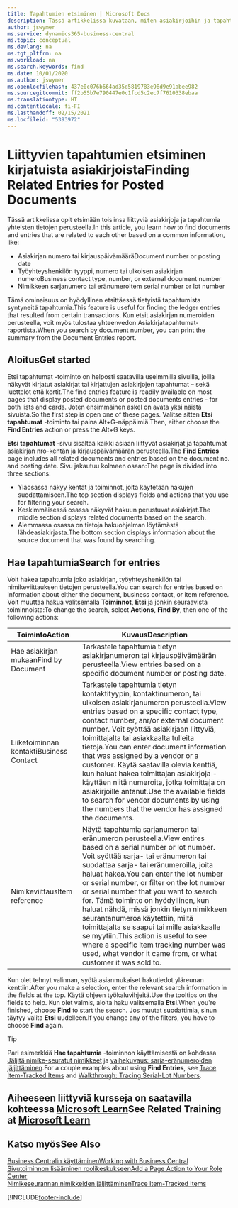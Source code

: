 ```yaml
---
title: Tapahtumien etsiminen | Microsoft Docs
description: Tässä artikkelissa kuvataan, miten asiakirjoihin ja tapahtumiin liittyvät
author: jswymer
ms.service: dynamics365-business-central
ms.topic: conceptual
ms.devlang: na
ms.tgt_pltfrm: na
ms.workload: na
ms.search.keywords: find
ms.date: 10/01/2020
ms.author: jswymer
ms.openlocfilehash: 437e0c076b664ad35d5819783e98d9e91abee982
ms.sourcegitcommit: ff2b55b7e790447e0c1fcd5c2ec7f7610338ebaa
ms.translationtype: HT
ms.contentlocale: fi-FI
ms.lasthandoff: 02/15/2021
ms.locfileid: "5393972"
---
```

# <a name="finding-related-entries-for-posted-documents"></a><span data-ttu-id="95761-103">Liittyvien tapahtumien etsiminen kirjatuista asiakirjoista</span><span class="sxs-lookup"><span data-stu-id="95761-103">Finding Related Entries for Posted Documents</span></span> 

<span data-ttu-id="95761-104">Tässä artikkelissa opit etsimään toisiinsa liittyviä asiakirjoja ja tapahtumia yhteisten tietojen perusteella.</span><span class="sxs-lookup"><span data-stu-id="95761-104">In this article, you learn how to find documents and entries that are related to each other based on a common information, like:</span></span>

- <span data-ttu-id="95761-105">Asiakirjan numero tai kirjauspäivämäärä</span><span class="sxs-lookup"><span data-stu-id="95761-105">Document number or posting date</span></span>
- <span data-ttu-id="95761-106">Työyhteyshenkilön tyyppi, numero tai ulkoisen asiakirjan numero</span><span class="sxs-lookup"><span data-stu-id="95761-106">Business contact type, number, or external document number</span></span>
- <span data-ttu-id="95761-107">Nimikkeen sarjanumero tai eränumero</span><span class="sxs-lookup"><span data-stu-id="95761-107">Item serial number or lot number</span></span>

<span data-ttu-id="95761-108">Tämä ominaisuus on hyödyllinen etsittäessä tietyistä tapahtumista syntyneitä tapahtumia.</span><span class="sxs-lookup"><span data-stu-id="95761-108">This feature is useful for finding the ledger entries that resulted from certain transactions.</span></span> <span data-ttu-id="95761-109">Kun etsit asiakirjan numeroiden perusteella, voit myös tulostaa yhteenvedon Asiakirjatapahtumat-raportista.</span><span class="sxs-lookup"><span data-stu-id="95761-109">When you search by document number, you can print the summary from the Document Entries report.</span></span>

## <a name="get-started"></a><span data-ttu-id="95761-110">Aloitus</span><span class="sxs-lookup"><span data-stu-id="95761-110">Get started</span></span>

<span data-ttu-id="95761-111">Etsi tapahtumat -toiminto on helposti saatavilla useimmilla sivuilla, joilla näkyvät kirjatut asiakirjat tai kirjattujen asiakirjojen tapahtumat – sekä luettelot että kortit.</span><span class="sxs-lookup"><span data-stu-id="95761-111">The find entries feature is readily available on most pages that display posted documents or posted documents entries - for both lists and cards.</span></span> <span data-ttu-id="95761-112">Joten ensimmäinen askel on avata yksi näistä sivuista.</span><span class="sxs-lookup"><span data-stu-id="95761-112">So the first step is open one of these pages.</span></span> <span data-ttu-id="95761-113">Valitse sitten **Etsi tapahtumat** -toiminto tai paina Alt+G-näppäimiä.</span><span class="sxs-lookup"><span data-stu-id="95761-113">Then, either choose the **Find Entries** action or press the Alt+G keys.</span></span>

<span data-ttu-id="95761-114">**Etsi tapahtumat** -sivu sisältää kaikki asiaan liittyvät asiakirjat ja tapahtumat asiakirjan nro-kentän ja kirjauspäivämäärän perusteella.</span><span class="sxs-lookup"><span data-stu-id="95761-114">The **Find Entries** page  includes all related documents and entries based on the document no. and posting date.</span></span> <span data-ttu-id="95761-115">Sivu jakautuu kolmeen osaan:</span><span class="sxs-lookup"><span data-stu-id="95761-115">The page is divided into three sections:</span></span>

- <span data-ttu-id="95761-116">Yläosassa näkyy kentät ja toiminnot, joita käytetään hakujen suodattamiseen.</span><span class="sxs-lookup"><span data-stu-id="95761-116">The top section displays fields and actions that you use for filtering your search.</span></span>
- <span data-ttu-id="95761-117">Keskimmäisessä osassa näkyvät hakuun perustuvat asiakirjat.</span><span class="sxs-lookup"><span data-stu-id="95761-117">The middle section displays related documents based on the search.</span></span>
- <span data-ttu-id="95761-118">Alemmassa osassa on tietoja hakuohjelman löytämästä lähdeasiakirjasta.</span><span class="sxs-lookup"><span data-stu-id="95761-118">The bottom section displays information about the source document that was found by searching.</span></span>


<!--
 There are two ways to open this page:

- Choose the ![Lightbulb that opens the Tell Me feature](media/ui-search/search_small.png "Tell me what you want to do") icon, enter **Find Entries**, and then choose the related link.

    With this way, the **Find Entries** page might be empty, and you'll have to start searching for entries from scratch.
    
- Open a page that displays posted documents or posted documents entries, either a list or a card. Then, locate and select the **Find Entries** action.

    With this way, the **Find Entries**, page will include all related documents and entries based on the document no. and posting date.


    > [!TIP]
    > If you are on a page that has the **Find Entries** action, press crtl+G to open the **Find Entries** page directly. 
-->

## <a name="search-for-entries"></a><span data-ttu-id="95761-119">Hae tapahtumia</span><span class="sxs-lookup"><span data-stu-id="95761-119">Search for entries</span></span>

<span data-ttu-id="95761-120">Voit hakea tapahtumia joko asiakirjan, työyhteyshenkilön tai nimikeviittauksen tietojen perusteella.</span><span class="sxs-lookup"><span data-stu-id="95761-120">You can search for entries based on information about either the document, business contact, or item reference.</span></span> <span data-ttu-id="95761-121">Voit muuttaa hakua valitsemalla **Toiminnot**, **Etsi** ja jonkin seuraavista toiminnoista:</span><span class="sxs-lookup"><span data-stu-id="95761-121">To change the search, select **Actions**, **Find By**, then one of the following actions:</span></span>

|<span data-ttu-id="95761-122">Toiminto</span><span class="sxs-lookup"><span data-stu-id="95761-122">Action</span></span>|<span data-ttu-id="95761-123">Kuvaus</span><span class="sxs-lookup"><span data-stu-id="95761-123">Description</span></span>|
|------|-----------|
|<span data-ttu-id="95761-124">Hae asiakirjan mukaan</span><span class="sxs-lookup"><span data-stu-id="95761-124">Find by Document</span></span>|<span data-ttu-id="95761-125">Tarkastele tapahtumia tietyn asiakirjanumeron tai kirjauspäivämäärän perusteella.</span><span class="sxs-lookup"><span data-stu-id="95761-125">View entries based on a specific document number or posting date.</span></span>|
|<span data-ttu-id="95761-126">Liiketoiminnan kontakti</span><span class="sxs-lookup"><span data-stu-id="95761-126">Business Contact</span></span> |<span data-ttu-id="95761-127">Tarkastele tapahtumia tietyn kontaktityypin, kontaktinumeron, tai ulkoisen asiakirjanumeron perusteella.</span><span class="sxs-lookup"><span data-stu-id="95761-127">View entries based on a specific contact type, contact number, anr/or external document number.</span></span> <span data-ttu-id="95761-128">Voit syöttää asiakirjaan liittyviä, toimittajalta tai asiakkaalta tulleita tietoja.</span><span class="sxs-lookup"><span data-stu-id="95761-128">You can enter document information that was assigned by a vendor or a customer.</span></span> <span data-ttu-id="95761-129">Käytä saatavilla olevia kenttiä, kun haluat hakea toimittajan asiakirjoja - käyttäen niitä numeroita, jotka toimittaja on asiakirjoille antanut.</span><span class="sxs-lookup"><span data-stu-id="95761-129">Use the available fields to search for vendor documents by using the numbers that the vendor has assigned the documents.</span></span>|
|<span data-ttu-id="95761-130">Nimikeviittaus</span><span class="sxs-lookup"><span data-stu-id="95761-130">Item reference</span></span>|<span data-ttu-id="95761-131">Näytä tapahtumia sarjanumeron tai eränumeron perusteella.</span><span class="sxs-lookup"><span data-stu-id="95761-131">View entires based on a serial number or lot number.</span></span> <span data-ttu-id="95761-132">Voit syöttää sarja- tai eränumeron tai suodattaa sarja- tai eränumeroilla, joita haluat hakea.</span><span class="sxs-lookup"><span data-stu-id="95761-132">You can enter the lot number or serial number, or filter on the lot number or serial number that you want to search for.</span></span> <span data-ttu-id="95761-133">Tämä toiminto on hyödyllinen, kun haluat nähdä, missä jonkin tietyn nimikkeen seurantanumeroa käytettiin, miltä toimittajalta se saapui tai mille asiakkaalle se myytiin.</span><span class="sxs-lookup"><span data-stu-id="95761-133">This action is useful to see where a specific item tracking number was used, what vendor it came from, or what customer it was sold to.</span></span>|

<span data-ttu-id="95761-134">Kun olet tehnyt valinnan, syötä asianmukaiset hakutiedot yläreunan kenttiin.</span><span class="sxs-lookup"><span data-stu-id="95761-134">After you make a selection, enter the relevant search information in the fields at the top.</span></span> <span data-ttu-id="95761-135">Käytä ohjeen työkaluvihjeitä.</span><span class="sxs-lookup"><span data-stu-id="95761-135">Use the tooltips on the fields to help.</span></span> <span data-ttu-id="95761-136">Kun olet valmis, aloita haku valitsemalla **Etsi**.</span><span class="sxs-lookup"><span data-stu-id="95761-136">When you're finished, choose **Find** to start the search.</span></span> <span data-ttu-id="95761-137">Jos muutat suodattimia, sinun täytyy valita **Etsi** uudelleen.</span><span class="sxs-lookup"><span data-stu-id="95761-137">If you change any of the filters, you have to choose **Find** again.</span></span>

> [!TIP]
> <span data-ttu-id="95761-138">Pari esimerkkiä **Hae tapahtumia** -toiminnon käyttämisestä on kohdassa [Jäljitä nimike-seuratut nimikkeet](inventory-how-to-trace-item-tracked-items.md) ja [vaihekuvaus: sarja-eränumeroiden jäljittäminen](walkthrough-tracing-serial-lot-numbers.md).</span><span class="sxs-lookup"><span data-stu-id="95761-138">For a couple examples about using **Find Entries**, see [Trace Item-Tracked Items](inventory-how-to-trace-item-tracked-items.md) and [Walkthrough: Tracing Serial-Lot Numbers](walkthrough-tracing-serial-lot-numbers.md).</span></span>

## <a name="see-related-training-at-microsoft-learn"></a><span data-ttu-id="95761-139">Aiheeseen liittyviä kursseja on saatavilla kohteessa [Microsoft Learn](/learn/modules/user-interface-dynamics-365-business-central/index)</span><span class="sxs-lookup"><span data-stu-id="95761-139">See Related Training at [Microsoft Learn](/learn/modules/user-interface-dynamics-365-business-central/index)</span></span>

## <a name="see-also"></a><span data-ttu-id="95761-140">Katso myös</span><span class="sxs-lookup"><span data-stu-id="95761-140">See Also</span></span>

[<span data-ttu-id="95761-141">Business Centralin käyttäminen</span><span class="sxs-lookup"><span data-stu-id="95761-141">Working with Business Central</span></span>](ui-work-product.md)  
[<span data-ttu-id="95761-142">Sivutoiminnon lisääminen roolikeskukseen</span><span class="sxs-lookup"><span data-stu-id="95761-142">Add a Page Action to Your Role Center</span></span>](ui-bookmarks.md)  
[<span data-ttu-id="95761-143">Nimikeseurannan nimikkeiden jäljittäminen</span><span class="sxs-lookup"><span data-stu-id="95761-143">Trace Item-Tracked Items</span></span>](inventory-how-to-trace-item-tracked-items.md)  


[!INCLUDE[footer-include](includes/footer-banner.md)]
